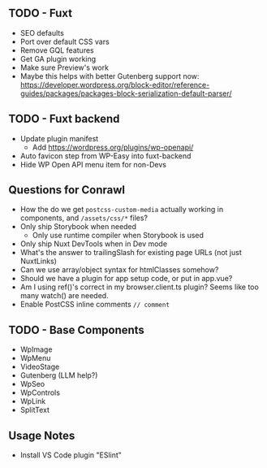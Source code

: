 ## TODO - Fuxt
- SEO defaults
- Port over default CSS vars
- Remove GQL features
- Get GA plugin working
- Make sure Preview's work
- Maybe this helps with better Gutenberg support now: https://developer.wordpress.org/block-editor/reference-guides/packages/packages-block-serialization-default-parser/

## TODO - Fuxt backend
- Update plugin manifest
    - Add https://wordpress.org/plugins/wp-openapi/
- Auto favicon step from WP-Easy into fuxt-backend
- Hide WP Open API menu item for non-Devs

## Questions for Conrawl
- How the do we get `postcss-custom-media` actually working in components, and `/assets/css/*` files?
- Only ship Storybook when needed
    - Only use runtime compiler when Storybook is used
- Only ship Nuxt DevTools when in Dev mode
- What's the answer to trailingSlash for existing page URLs (not just NuxtLinks)
- Can we use array/object syntax for htmlClasses somehow?
- Should we have a plugin for app setup code, or put in app.vue?
- Am I using ref()'s correct in my browser.client.ts plugin? Seems like too many watch() are needed.
- Enable PostCSS inline comments `// comment`

## TODO - Base Components
- WpImage
- WpMenu
- VideoStage
- Gutenberg (LLM help?)
- WpSeo
- WpControls
- WpLink
- SplitText

## Usage Notes
- Install VS Code plugin "ESlint"